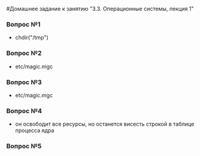 #Домашнее задание к занятию "3.3. Операционные системы, лекция 1"

### Вопрос №1
- chdir("/tmp")
### Вопрос №2
- etc/magic.mgc
### Вопрос №3
- etc/magic.mgc
### Вопрос №4
- он освободит все ресурсы, но останется висесть строкой в таблице процесса ядра
### Вопрос №5
